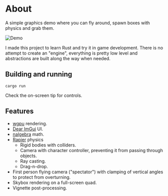 # About

A simple graphics demo where you can fly around, spawn boxes with physics and grab them.

![Demo](/demo.gif?raw=true)

I made this project to learn Rust and try it in game development. There is no attempt to create an "engine", everything
is pretty low level and abstractions are built along the way when needed.

## Building and running

```
cargo run
```

Check the on-screen tip for controls.

## Features

- [wgpu](https://github.com/gfx-rs/wgpu) rendering.
- [Dear ImGui](https://github.com/yatekii/imgui-wgpu-rs) UI.
- [nalgebra](https://github.com/dimforge/nalgebra) math.
- [Rapier](https://rapier.rs) physics
    - Rigid bodies with colliders.
    - Camera with character controller, preventing it from passing through objects.
    - Ray casting.
    - Drag-n-drop.
- First person flying camera ("spectator") with clamping of vertical angles to protect from overturning.
- Skybox rendering on a full-screen quad.
- Vignette post-processing.
